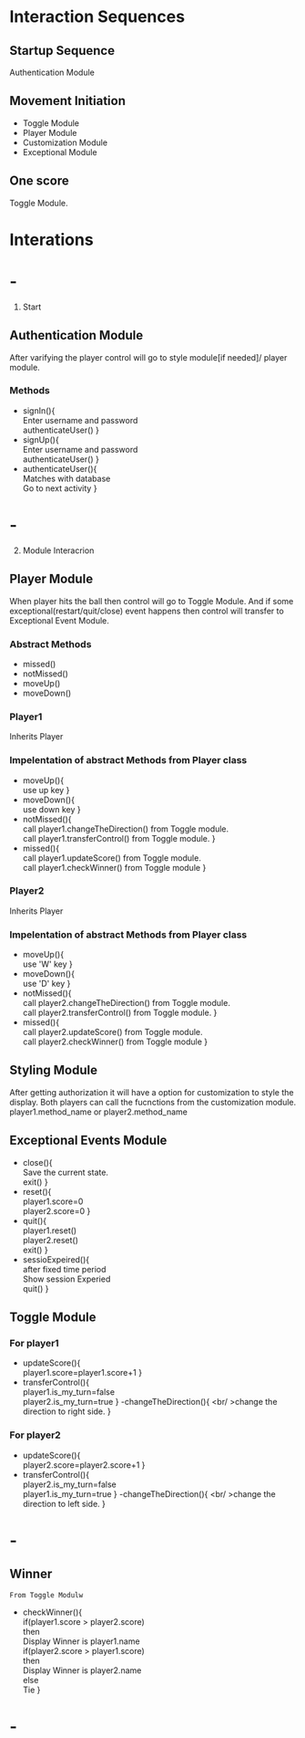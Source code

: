 # Interaction Sequences

## Startup Sequence

Authentication Module

## Movement Initiation

- Toggle Module
- Player Module
- Customization Module
- Exceptional Module

## One score

Toggle Module.

# Interations

# -
1. Start 
## Authentication Module
   After varifying the player control will go to style module[if needed]/ player module.
   ### Methods
   - signIn(){
     <br/> Enter username and password
     <br/>authenticateUser()
    }
   - signUp(){
     <br/> Enter username and password
     <br/>authenticateUser()
   }
   - authenticateUser(){
   <br/> Matches with database
   <br/> Go to next activity
   }
# -

2. Module Interacrion
## Player Module
   When player hits the ball then control will go to Toggle Module.
   And if some exceptional(restart/quit/close) event happens then control will transfer to Exceptional Event Module.
   
   ### Abstract Methods
   - missed()
   - notMissed()
   - moveUp()
   - moveDown()

   ### Player1 
   Inherits Player
   ### Impelentation of abstract Methods from Player class
   -  moveUp(){
    <br/> use up key
   }
   -  moveDown(){
    <br/> use down key
    }
   - notMissed(){
    <br/> call player1.changeTheDirection() from Toggle module.
    <br/> call player1.transferControl() from Toggle module.
   }
   - missed(){
   <br/> call player1.updateScore() from Toggle module. 
    <br/> call player1.checkWinner() from Toggle module
   }

   ### Player2 
   Inherits Player
   ### Impelentation of abstract Methods from Player class
   -  moveUp(){
    <br/> use 'W' key
   }
   -  moveDown(){
    <br/> use 'D' key
    }
   - notMissed(){
    <br/> call player2.changeTheDirection() from Toggle module.
    <br/> call player2.transferControl() from Toggle module.
   }
   - missed(){
   <br/> call player2.updateScore() from Toggle module. 
   <br/> call player2.checkWinner() from Toggle module
   }
  
 
## Styling Module
   After getting authorization it will have a option for customization to style the display.
   Both players can call the fucnctions from the customization module.
   player1.method_name or player2.method_name
   
   
## Exceptional Events Module
   - close(){
    <br/>  Save the current state.
    <br/> exit()
   }
   - reset(){
   <br/>player1.score=0
   <br/>player2.score=0
   }
   - quit(){
   <br/> player1.reset()
   <br/> player2.reset()
   <br/> exit()
   }
   - sessioExpeired(){
   <br/> after fixed time period
   <br/>Show session Experied
   <br/> quit()
   }

## Toggle Module
   ### For player1
   - updateScore(){
    <br /> player1.score=player1.score+1
   }
   - transferControl(){
      <br/>player1.is_my_turn=false
      <br/> player2.is_my_turn=true
   }
   -changeTheDirection(){
   <br/ >change the direction to right side.
   }

### For player2
   - updateScore(){
    <br /> player2.score=player2.score+1
   }
   - transferControl(){
      <br/>player2.is_my_turn=false
      <br/> player1.is_my_turn=true
   }
   -changeTheDirection(){
   <br/ >change the direction to left side.
   }

# -
## Winner
    From Toggle Modulw
   - checkWinner(){
    <br/>  if(player1.score > player2.score)
    <br/>  then
    <br/> Display Winner is player1.name
    <br/> if(player2.score > player1.score)
    <br/> then
    <br/> Display Winner is player2.name
    <br/> else
    <br/> Tie
   }
# -

    
 
   
   

  
   

